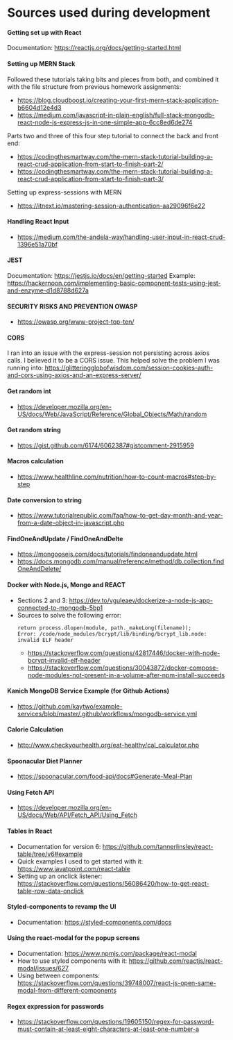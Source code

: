 # Sources used during development

#### Getting set up with React

Documentation: https://reactjs.org/docs/getting-started.html

#### Setting up MERN Stack

Followed these tutorials taking bits and pieces from both, and combined it with the file structure from previous homework assignments:

- https://blog.cloudboost.io/creating-your-first-mern-stack-application-b6604d12e4d3
- https://medium.com/javascript-in-plain-english/full-stack-mongodb-react-node-js-express-js-in-one-simple-app-6cc8ed6de274

Parts two and three of this four step tutorial to connect the back and front end:

- https://codingthesmartway.com/the-mern-stack-tutorial-building-a-react-crud-application-from-start-to-finish-part-2/
- https://codingthesmartway.com/the-mern-stack-tutorial-building-a-react-crud-application-from-start-to-finish-part-3/

Setting up express-sessions with MERN

- https://itnext.io/mastering-session-authentication-aa29096f6e22

#### Handling React Input

- https://medium.com/the-andela-way/handling-user-input-in-react-crud-1396e51a70bf

#### JEST

Documentation: https://jestjs.io/docs/en/getting-started
Example: https://hackernoon.com/implementing-basic-component-tests-using-jest-and-enzyme-d1d8788d627a

#### SECURITY RISKS AND PREVENTION OWASP

- https://owasp.org/www-project-top-ten/

#### CORS

I ran into an issue with the express-session not persisting across axios calls. I believed it to be a CORS issue. This helped solve the problem I was running into: https://glitteringglobofwisdom.com/session-cookies-auth-and-cors-using-axios-and-an-express-server/

#### Get random int

- https://developer.mozilla.org/en-US/docs/Web/JavaScript/Reference/Global_Objects/Math/random

#### Get random string

- https://gist.github.com/6174/6062387#gistcomment-2915959

#### Macros calculation

- https://www.healthline.com/nutrition/how-to-count-macros#step-by-step

#### Date conversion to string

- https://www.tutorialrepublic.com/faq/how-to-get-day-month-and-year-from-a-date-object-in-javascript.php

#### FindOneAndUpdate / FindOneAndDelte

- https://mongoosejs.com/docs/tutorials/findoneandupdate.html
- https://docs.mongodb.com/manual/reference/method/db.collection.findOneAndDelete/

#### Docker with Node.js, Mongo and REACT

- Sections 2 and 3: https://dev.to/vguleaev/dockerize-a-node-js-app-connected-to-mongodb-5bp1
- Sources to solve the following error:
  ```
  return process.dlopen(module, path._makeLong(filename));
  Error: /code/node_modules/bcrypt/lib/binding/bcrypt_lib.node: invalid ELF header
  ```
  - https://stackoverflow.com/questions/42817446/docker-with-node-bcrypt-invalid-elf-header
  - https://stackoverflow.com/questions/30043872/docker-compose-node-modules-not-present-in-a-volume-after-npm-install-succeeds

#### Kanich MongoDB Service Example (for Github Actions)

- https://github.com/kaytwo/example-services/blob/master/.github/workflows/mongodb-service.yml

#### Calorie Calculation

- http://www.checkyourhealth.org/eat-healthy/cal_calculator.php

#### Spoonacular Diet Planner

- https://spoonacular.com/food-api/docs#Generate-Meal-Plan

#### Using Fetch API

- https://developer.mozilla.org/en-US/docs/Web/API/Fetch_API/Using_Fetch

#### Tables in React

- Documentation for version 6: https://github.com/tannerlinsley/react-table/tree/v6#example
- Quick examples I used to get started with it: https://www.javatpoint.com/react-table
- Setting up an onclick listener: https://stackoverflow.com/questions/56086420/how-to-get-react-table-row-data-onclick

#### Styled-components to revamp the UI

- Documentation: https://styled-components.com/docs

#### Using the react-modal for the popup screens

- Documentation: https://www.npmjs.com/package/react-modal
- How to use styled components with it: https://github.com/reactjs/react-modal/issues/627
- Using between components: https://stackoverflow.com/questions/39748007/react-js-open-same-modal-from-different-components

#### Regex expression for passwords

- https://stackoverflow.com/questions/19605150/regex-for-password-must-contain-at-least-eight-characters-at-least-one-number-a

